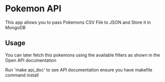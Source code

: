 # Pokemon API

This app allows you to pass Pokemons CSV File to JSON and Store it in MongoDB

## Usage
You can later fetch this pokemons using the available filters as shown in the Open API documentation

Run 'make api_doc' to see API documentation ensure you have makefile command install

